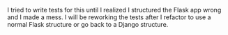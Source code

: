 I tried to write tests for this until I realized I structured the Flask app wrong and I made a mess. I will be reworking
the tests after I refactor to use a normal Flask structure or go back to a Django structure.